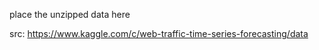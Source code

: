 place the unzipped data here

src: https://www.kaggle.com/c/web-traffic-time-series-forecasting/data

